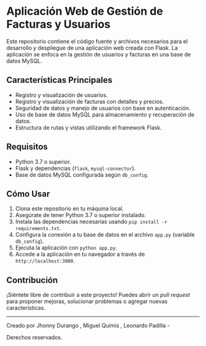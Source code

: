 # Aplicación Web de Gestión de Facturas y Usuarios

Este repositorio contiene el código fuente y archivos necesarios para el desarrollo y despliegue de una aplicación web creada con Flask. La aplicación se enfoca en la gestión de usuarios y facturas en una base de datos MySQL.

## Características Principales

- Registro y visualización de usuarios.
- Registro y visualización de facturas con detalles y precios.
- Seguridad de datos y manejo de usuarios con base en autenticación.
- Uso de base de datos MySQL para almacenamiento y recuperación de datos.
- Estructura de rutas y vistas utilizando el framework Flask.

## Requisitos

- Python 3.7 o superior.
- Flask y dependencias (`flask`, `mysql-connector`).
- Base de datos MySQL configurada según `db_config`.

## Cómo Usar

1. Clona este repositorio en tu máquina local.
2. Asegúrate de tener Python 3.7 o superior instalado.
3. Instala las dependencias necesarias usando `pip install -r requirements.txt`.
4. Configura la conexión a tu base de datos en el archivo `app.py` (variable `db_config`).
5. Ejecuta la aplicación con `python app.py`.
6. Accede a la aplicación en tu navegador a través de `http://localhost:3000`.

## Contribución

¡Siéntete libre de contribuir a este proyecto! Puedes abrir un *pull request* para proponer mejoras, solucionar problemas o agregar nuevas características.

---
Creado por Jhonny Durango , Miguel Quimis , Leonardo Padilla - 

Derechos reservados. 
